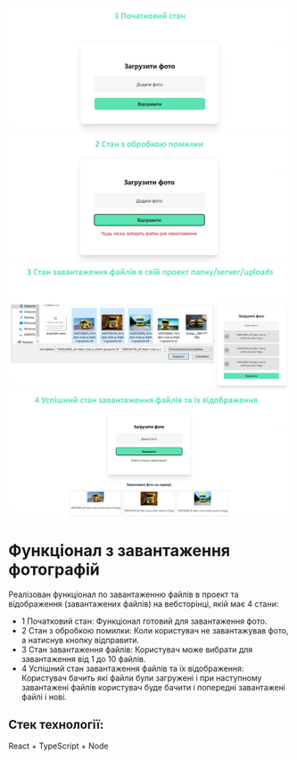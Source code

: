 ![картинка](src/assets/image/photo-1.jpg)
![картинка](src/assets/image/photo-2.jpg)
![картинка](src/assets/image/photo-3.jpg)
![картинка](src/assets/image/photo-4.jpg)

# Функціонал з завантаження фотографій

Реалізован функціонал по завантаженню файлів в проект та відображення (завантажених файлів) на вебсторінці, якій має 4 стани:

- 1 Початковий стан: Функціонал готовий для завантаження фото.
- 2 Стан з обробкою помилки: Коли користувач не завантажував фото, а натиснув кнопку відправити.
- 3 Стан завантаження файлів: Користувач може вибрати для завантаження від 1 до 10 файлів.
- 4 Успішний стан завантаження файлів та їх відображення: Користувач бачить які файли були загружені і при наступному завантажені файлів користувач буде бачити і попередні завантажені файлі і нові.

## Стек технології:

React + TypeScript + Node
